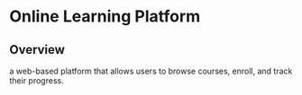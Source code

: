 # Online Learning Platform


## Overview

a web-based platform that allows users to browse courses, enroll, and track their progress.
